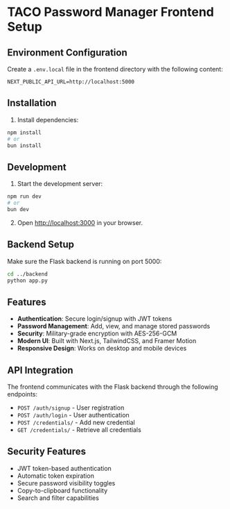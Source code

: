 # TACO Password Manager Frontend Setup

## Environment Configuration

Create a `.env.local` file in the frontend directory with the following content:

```
NEXT_PUBLIC_API_URL=http://localhost:5000
```

## Installation

1. Install dependencies:

```bash
npm install
# or
bun install
```

## Development

1. Start the development server:

```bash
npm run dev
# or
bun dev
```

2. Open [http://localhost:3000](http://localhost:3000) in your browser.

## Backend Setup

Make sure the Flask backend is running on port 5000:

```bash
cd ../backend
python app.py
```

## Features

- **Authentication**: Secure login/signup with JWT tokens
- **Password Management**: Add, view, and manage stored passwords
- **Security**: Military-grade encryption with AES-256-GCM
- **Modern UI**: Built with Next.js, TailwindCSS, and Framer Motion
- **Responsive Design**: Works on desktop and mobile devices

## API Integration

The frontend communicates with the Flask backend through the following endpoints:

- `POST /auth/signup` - User registration
- `POST /auth/login` - User authentication
- `POST /credentials/` - Add new credential
- `GET /credentials/` - Retrieve all credentials

## Security Features

- JWT token-based authentication
- Automatic token expiration
- Secure password visibility toggles
- Copy-to-clipboard functionality
- Search and filter capabilities
